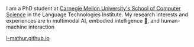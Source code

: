 I am a PhD student at [Carnegie Mellon University's School of Computer Science](https://www.cs.cmu.edu) in the Language Technologies Institute. My research interests and experiences are in multimodal AI, embodied intelligence 🤖, and human-machine interaction

<a href="https://l-mathur.github.io">l-mathur.github.io</a>


<!--
**l-mathur/l-mathur** is a ✨ _special_ ✨ repository because its `README.md` (this file) appears on your GitHub profile.

Here are some ideas to get you started:

- 🔭 I’m currently working on ...
- 🌱 I’m currently learning ...
- 👯 I’m looking to collaborate on ...
- 🤔 I’m looking for help with ...
- 💬 Ask me about ...
- 📫 How to reach me: ...
- 😄 Pronouns: ...
- ⚡ Fun fact: ...
-->
